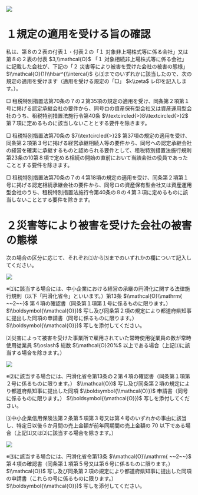 ![](https://www.nta.go.jp/tmp/2e123291-441c-498e-9dbc-b197d6373db2/images/8436758c14fec23d710138983c169b52dd175b4ec6774ea57a7ef937cac9157b.jpg)

# １規定の適用を受ける旨の確認

私は、第８の２表の付表１・付表２の「１ 対象非上場株式等に係る会社」又は第８の２表の付表 $3,\\mathcal{O}$ 「１ 対象相続非上場株式等に係る会社」に記載した会社が、下記の「２ 災害等により被害を受けた会社の被害の態様」 $\\mathcal{O}(1)\\hbar^{\\intercal}$ ら⑶までのいずれかに該当したので、次の規定の適用を受けます（適用を受ける規定の「□」 $k\\zeta$ レ印を記入します。）。

□ 租税特別措置法第70条の７の２第35項の規定の適用を受け、同条第２項第１号に掲げる認定承継会社の要件から、同号ロの資産保有型会社又は資産運用型会社のうち、租税特別措置法施行令第40条 $\\textcircled{>}8\\textcircled{>}2$ 第７項に定めるものに該当しないこととする要件を除きます。

□ 租税特別措置法第70条の $7\\textcircled{>}2$ 第37項の規定の適用を受け、同条第２項第３号に掲げる経営承継相続人等の要件から、同号ヘの認定承継会社の経営を確実に承継するものと認められる要件として、租税特別措置法施行規則第23条の10第８項で定める相続の開始の直前において当該会社の役員であったこととする要件を除きます。

□ 租税特別措置法第70条の７の４第18項の規定の適用を受け、同条第２項第１号に掲げる認定相続承継会社の要件から、同号ロの資産保有型会社又は資産運用型会社のうち、租税特別措置法施行令第40条の８の４第３項に定めるものに該当しないこととする要件を除きます。

# ２災害等により被害を受けた会社の被害の態様

次の場合の区分に応じて、それぞれ⑴から⑶までのいずれかの欄について記入してください。

![](https://www.nta.go.jp/tmp/2e123291-441c-498e-9dbc-b197d6373db2/images/a51ab50cfdbf16f3f80c173bcffb6102c357674002a4c582f1961f30ac59922b.jpg)

※⑴に該当する場合には、中小企業における経営の承継の円滑化に関する法律施行規則（以下「円滑化省令」といいます。）第13条 $\\mathcal{O}\\mathrm{ ~~2~~}$ 第４項の確認書（同条第１項第１号に係るものに限ります。） $\\boldsymbol{\\mathcal{O}})$ 写し及び同条第２項の規定により都道府県知事に提出した同項の申請書（同号に係るものに限ります。） $\\boldsymbol{\\mathcal{O}})$ 写しを添付してください。

⑵災害によって被害を受けた事業所で雇用されていた常時使用従業員の数が常時使用従業員 $\\oslash$ 総数 $\\mathcal{O}20%$ 以上である場合（上記⑴に該当する場合を除きます。）

![](https://www.nta.go.jp/tmp/2e123291-441c-498e-9dbc-b197d6373db2/images/2f4dc64331e1e602cb6c751e3149cfcaa5a0cabff3b11339f2e292cb1e94a106.jpg)

※⑵に該当する場合には、円滑化省令第13条の２第４項の確認書（同条第１項第２号に係るものに限ります。） $\\mathcal{O})$ 写し及び同条第２項の規定により都道府県知事に提出した同項 $\\boldsymbol{\\mathcal{O}})$ 申請書（同号に係るものに限ります。） $\\boldsymbol{\\mathcal{O}})$ 写しを添付してください。

⑶中小企業信用保険法第２条第５項第３号又は第４号のいずれかの事由に該当し、特定日以後６か月間の売上金額が前年同期間の売上金額の $70%$ 以下である場合（上記⑴又は⑵に該当する場合を除きます。）

![](https://www.nta.go.jp/tmp/2e123291-441c-498e-9dbc-b197d6373db2/images/50afdff52710de58d867f8e7a1d28519f2d609f33f6231fd6af3047600e54799.jpg)

※⑶に該当する場合には、円滑化省令第13条 $\\mathcal{O}\\mathrm{ ~~2~~}$ 第４項の確認書（同条第１項第５号又は第６号に係るものに限ります。） $\\mathcal{O})$ 写し及び同条第２項の規定により都道府県知事に提出した同項の申請書（これらの号に係るものに限ります。） $\\boldsymbol{\\mathcal{O}})$ 写しを添付してください。